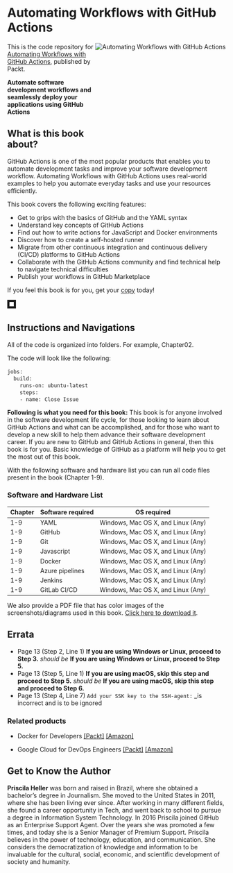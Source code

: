 # Automating Workflows with GitHub Actions

<a href="https://www.packtpub.com/in/cloud-networking/automating-workflows-with-github-actions?utm_source=github&utm_medium=repository&utm_campaign=9781800560406"><img src="https://static.packt-cdn.com/products/9781800560406/cover/smaller" alt="Automating Workflows with GitHub Actions" height="256px" align="right"></a>

This is the code repository for [Automating Workflows with GitHub Actions](https://www.packtpub.com/in/cloud-networking/automating-workflows-with-github-actions?utm_source=github&utm_medium=repository&utm_campaign=9781800560406), published by Packt.

**Automate software development workflows and seamlessly deploy your applications using GitHub Actions**

## What is this book about?
GitHub Actions is one of the most popular products that enables you to automate development tasks and improve your software development workflow. Automating Workflows with GitHub Actions uses real-world examples to help you automate everyday tasks and use your resources efficiently. 

This book covers the following exciting features:
* Get to grips with the basics of GitHub and the YAML syntax
* Understand key concepts of GitHub Actions
* Find out how to write actions for JavaScript and Docker environments
* Discover how to create a self-hosted runner
* Migrate from other continuous integration and continuous delivery (CI/CD) platforms to GitHub Actions
* Collaborate with the GitHub Actions community and find technical help to navigate technical difficulties
* Publish your workflows in GitHub Marketplace

If you feel this book is for you, get your [copy](https://www.amazon.com/dp/1800560400) today!

<a href="https://www.packtpub.com/?utm_source=github&utm_medium=banner&utm_campaign=GitHubBanner"><img src="https://raw.githubusercontent.com/PacktPublishing/GitHub/master/GitHub.png" 
alt="https://www.packtpub.com/" border="5" /></a>

## Instructions and Navigations
All of the code is organized into folders. For example, Chapter02.

The code will look like the following:
```
jobs:
  build:
    runs-on: ubuntu-latest
    steps:
    - name: Close Issue
```

**Following is what you need for this book:**
This book is for anyone involved in the software development life cycle, for those looking to learn about GitHub Actions and what can be accomplished, and for those who want to develop a new skill to help them advance their software development career. If you are new to GitHub and GitHub Actions in general, then this book is for you. Basic knowledge of GitHub as a platform will help you to get the most out of this book.

With the following software and hardware list you can run all code files present in the book (Chapter 1-9).
### Software and Hardware List
| Chapter | Software required | OS required |
| -------- | ------------------------------------ | ----------------------------------- |
| 1-9 | YAML | Windows, Mac OS X, and Linux (Any) |
| 1-9 | GitHub | Windows, Mac OS X, and Linux (Any) |
| 1-9 | Git | Windows, Mac OS X, and Linux (Any) |
| 1-9 | Javascript | Windows, Mac OS X, and Linux (Any) |
| 1-9 | Docker | Windows, Mac OS X, and Linux (Any) |
| 1-9 | Azure pipelines | Windows, Mac OS X, and Linux (Any) |
| 1-9 | Jenkins | Windows, Mac OS X, and Linux (Any) |
| 1-9 | GitLab CI/CD | Windows, Mac OS X, and Linux (Any) |

We also provide a PDF file that has color images of the screenshots/diagrams used in this book. [Click here to download it](http://www.packtpub.com/sites/default/files/downloads/9781800560406_ColorImages.pdf).

## Errata

* Page 13 (Step 2, Line 1) **If you are using Windows or Linux, proceed to Step 3.** _should be_ **If you are using Windows or Linux, proceed to Step 5.**
* Page 13 (Step 5, Line 1) **If you are using macOS, skip this step and proceed to Step 5.** _should be_ **If you are using macOS, skip this step and proceed to Step 6.**
* Page 13 (Step 4, Line 7) `Add your SSK key to the SSH-agent:` _is incorrect and is to be ignored
 
### Related products
* Docker for Developers [[Packt]](https://www.packtpub.com/product/docker-for-developers/9781789536058?utm_source=github&utm_medium=repository&utm_campaign=9781789536058) [[Amazon]](https://www.amazon.com/dp/1789536057)

* Google Cloud for DevOps Engineers [[Packt]](https://www.packtpub.com/product/google-cloud-for-devops-engineers/9781839218019?utm_source=github&utm_medium=repository&utm_campaign=9781839218019) [[Amazon]](https://www.amazon.com/dp/1839218010)

## Get to Know the Author
**Priscila Heller**
was born and raised in Brazil, where she obtained a bachelor’s degree in Journalism. She moved to the United States in 2011, where she has been living ever since. After working in many different fields, she found a career opportunity in Tech, and went back to school to pursue a degree in Information System Technology. In 2016 Priscila joined GitHub as an Enterprise Support Agent. Over the years she was promoted a few times, and today she is a Senior Manager of Premium Support.
Priscila believes in the power of technology, education, and communication. She considers the democratization of knowledge and information to be invaluable for the cultural, social, economic, and scientific development of society and humanity.

